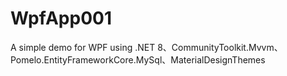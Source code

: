 # WpfApp001

A simple demo for WPF using .NET 8、CommunityToolkit.Mvvm、Pomelo.EntityFrameworkCore.MySql、MaterialDesignThemes